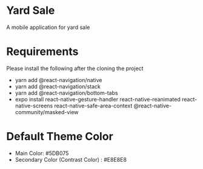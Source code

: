 # Yard Sale
A mobile application for yard sale

# Requirements
Please install the following after the cloning the project
* yarn add @react-navigation/native
* yarn add @react-navigation/stack
* yarn add @react-navigation/bottom-tabs
* expo install react-native-gesture-handler react-native-reanimated react-native-screens react-native-safe-area-context @react-native-community/masked-view

# Default Theme Color
* Main Color: #5DB075
* Secondary Color (Contrast Color) : #E8E8E8


